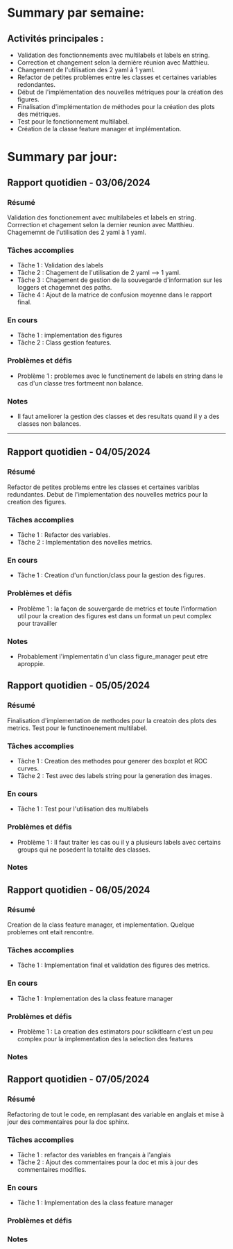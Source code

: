 # Summary par semaine: 
## Activités principales :
- Validation des fonctionnements avec multilabels et labels en string.
- Correction et changement selon la dernière réunion avec Matthieu.
- Changement de l'utilisation des 2 yaml à 1 yaml.
- Refactor de petites problèmes entre les classes et certaines variables redondantes.
- Début de l'implémentation des nouvelles métriques pour la création des figures.
- Finalisation d'implémentation de méthodes pour la création des plots des métriques.
- Test pour le fonctionnement multilabel.
- Création de la classe feature manager et implémentation.
# Summary par jour: 

## Rapport quotidien - 03/06/2024

### Résumé
Validation des fonctionement avec multilabeles et labels en string. Corrrection et chagement selon la dernier reunion avec Matthieu. Chagememnt de l'utilisation des 2 yaml à 1 yaml.

### Tâches accomplies
- Tâche 1 : Validation des labels
- Tâche 2 : Chagement de l'utilisation de 2 yaml --> 1 yaml.
- Tâche 3 : Chagement de gestion de la souvegarde d'information sur les loggers et chagemnet des paths.
- Tâche 4 : Ajout de la matrice de confusion moyenne dans le rapport final.
 
### En cours
- Tâche 1 : implementation des figures
- Tâche 2 : Class gestion features.

### Problèmes et défis
- Problème 1 : problemes avec le functinement de labels en string dans le cas d'un classe tres fortmeent non balance.

### Notes
- Il faut ameliorer la gestion des classes et des resultats quand il y a des classes non balances.
--- 
## Rapport quotidien - 04/05/2024
### Résumé
Refactor de petites problems entre les classes et certaines variblas redundantes. Debut de l'implementation des nouvelles metrics pour la creation des figures.

### Tâches accomplies
- Tâche 1 : Refactor des variables.
- Tâche 2 : Implementation des novelles metrics.

### En cours
- Tâche 1 : Creation d'un function/class pour la gestion des figures.

### Problèmes et défis
- Problème 1 : la façon de souvergarde de metrics et toute l'information util pour la creation des figures est dans un format un peut complex pour travailler

### Notes
- Probablement l'implementatin d'un class figure_manager peut etre aproppie.

## Rapport quotidien - 05/05/2024
### Résumé
Finalisation d'implementation de methodes pour la creatoin des plots des metrics. Test pour le functinoenement multilabel.
### Tâches accomplies
- Tâche 1 : Creation des methodes pour generer des boxplot et ROC curves.
- Tâche 2 : Test avec des labels string pour la generation des images.

### En cours
- Tâche 1 : Test pour l'utilisation des multilabels

### Problèmes et défis
- Problème 1 : Il faut traiter les cas ou il y a plusieurs labels avec certains groups qui ne posedent la totalite des classes.

### Notes

## Rapport quotidien - 06/05/2024
### Résumé
Creation de la class feature manager, et implementation. Quelque problemes ont etait rencontre.
### Tâches accomplies
- Tâche 1 : Implementation final et validation des figures des metrics.

### En cours
- Tâche 1 : Implementation des la class feature manager

### Problèmes et défis
- Problème 1 : La creation des estimators pour scikitlearn c'est un peu complex pour la implementation des la selection des features

### Notes

## Rapport quotidien - 07/05/2024
### Résumé
Refactoring de tout le code, en remplasant des variable en anglais et mise à jour des commentaires pour la doc sphinx.
### Tâches accomplies
- Tâche 1 : refactor des variables en français à l'anglais
- Tâche 2 : Ajout des commentaires pour la doc et mis à jour des commentaires modifies.
 
### En cours
- Tâche 1 : Implementation des la class feature manager

### Problèmes et défis

### Notes

